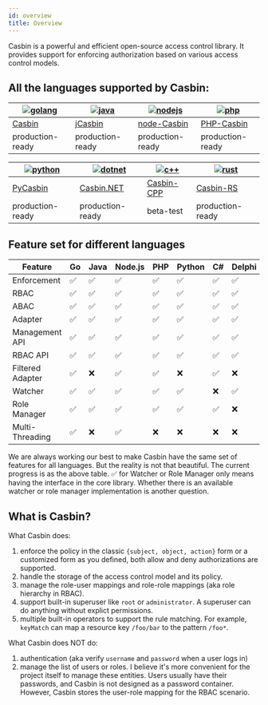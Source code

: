 ```yaml
---
id: overview
title: Overview
---
```


Casbin is a powerful and efficient open-source access control library. It provides support for enforcing authorization based on various access control models.

## All the languages supported by Casbin:

[![golang](https://casbin.org/img/langs/golang.png)](https://github.com/casbin/casbin) | [![java](https://casbin.org/img/langs/java.png)](https://github.com/casbin/jcasbin) | [![nodejs](https://casbin.org/img/langs/nodejs.png)](https://github.com/casbin/node-casbin) | [![php](https://casbin.org/img/langs/php.png)](https://github.com/php-casbin/php-casbin)
----|----|----|----
[Casbin](https://github.com/casbin/casbin) | [jCasbin](https://github.com/casbin/jcasbin) | [node-Casbin](https://github.com/casbin/node-casbin) | [PHP-Casbin](https://github.com/php-casbin/php-casbin)
production-ready | production-ready | production-ready | production-ready

[![python](https://casbin.org/img/langs/python.png)](https://github.com/casbin/pycasbin) | [![dotnet](https://casbin.org/img/langs/dotnet.png)](https://github.com/casbin/Casbin.NET) | [![c++](https://casbin.org/img/langs/cpp.png)](https://github.com/casbin/casbin-cpp) | [![rust](https://casbin.org/img/langs/rust.png)](https://github.com/casbin/casbin-rs)
----|----|----|----
[PyCasbin](https://github.com/casbin/pycasbin) | [Casbin.NET](https://github.com/casbin/Casbin.NET) | [Casbin-CPP](https://github.com/casbin/casbin-cpp) | [Casbin-RS](https://github.com/casbin/casbin-rs)
production-ready | production-ready | beta-test | production-ready

## Feature set for different languages

Feature | Go | Java | Node.js | PHP | Python | C# | Delphi | Rust | C++
----|----|----|----|----|----|----|----|----|----
Enforcement | ✅ | ✅ | ✅ | ✅ | ✅ | ✅ | ✅ | ✅ | ✅
RBAC | ✅ | ✅ | ✅ | ✅ | ✅ | ✅ | ✅ | ✅ | ✅
ABAC | ✅ | ✅ | ✅ | ✅ | ✅ | ✅ | ✅ | ✅ | ✅
Adapter | ✅ | ✅ | ✅ | ✅ | ✅ | ✅ | ✅ | ✅ | ✅
Management API | ✅ | ✅ | ✅ | ✅ | ✅ | ✅ | ✅ | ✅ | ✅
RBAC API | ✅ | ✅ | ✅ | ✅ | ✅ | ✅ | ✅ | ✅ | ✅
Filtered Adapter | ✅ | ❌ | ✅ | ✅ | ❌ | ✅ | ❌ | ✅ | ✅
Watcher | ✅ | ✅ | ✅ | ✅ | ✅ | ❌ | ✅ | ✅ | ✅
Role Manager | ✅ | ✅ | ✅ | ✅ | ✅ | ✅ | ❌ | ✅ | ✅
Multi-Threading | ✅ | ❌ | ✅ | ❌ | ❌ | ❌ | ❌ | ✅ | ❌

We are always working our best to make Casbin have the same set of features for all languages. But the reality is not that beautiful. The current progress is as the above table. ✅ for Watcher or Role Manager only means having the interface in the core library. Whether there is an available watcher or role manager implementation is another question.

## What is Casbin?

What Casbin does:

1. enforce the policy in the classic ``{subject, object, action}`` form or a customized form as you defined, both allow and deny authorizations are supported.
2. handle the storage of the access control model and its policy.
3. manage the role-user mappings and role-role mappings (aka role hierarchy in RBAC).
4. support built-in superuser like ``root`` or ``administrator``. A superuser can do anything without explict permissions.
5. multiple built-in operators to support the rule matching. For example, ``keyMatch`` can map a resource key ``/foo/bar`` to the pattern ``/foo*``.

What Casbin does NOT do:

1. authentication (aka verify ``username`` and ``password`` when a user logs in)
2. manage the list of users or roles. I believe it's more convenient for the project itself to manage these entities. Users usually have their passwords, and Casbin is not designed as a password container. However, Casbin stores the user-role mapping for the RBAC scenario.
